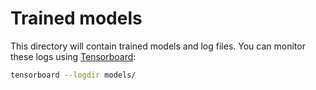 # Trained models

This directory will contain trained models and log files. You can monitor these
logs using [Tensorboard](https://www.tensorflow.org/programmers_guide/summaries_and_tensorboard):

```bash
tensorboard --logdir models/
```
